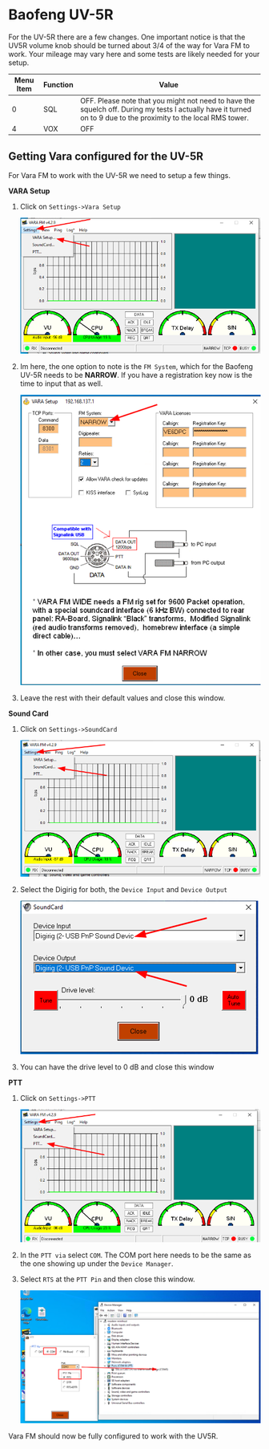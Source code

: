 # Baofeng UV-5R

For the UV-5R there are a few changes. One important notice is that the UV5R volume knob should be turned about 3/4 of the way for Vara FM to work. Your mileage may vary here and some tests are likely needed for your setup.

| Menu Item | Function |  Value |
|-----------|----------|----------|
| 0 | SQL | OFF. Please note that you might not need to have the squelch off. During my tests I actually have it turned on to 9 due to the proximity to the local RMS tower.
| 4 | VOX | OFF

## Getting Vara configured for the UV-5R

For Vara FM to work with the UV-5R we need to setup a few things.

**VARA Setup**

1. Click on `Settings->Vara Setup`

    ![Alt text](media/vara-setup-baofeng.png)

1. Im here, the one option to note is the `FM System`, which for the Baofeng UV-5R needs to be **NARROW**. If you have a registration key now is the time to input that as well.

    ![Alt text](media/vara-setup-baofeng2.png)

1. Leave the rest with their default values and close this window.

**Sound Card**

1. Click on `Settings->SoundCard`

    ![Alt text](media/vara-sound-baofeng.png)

1. Select the Digirig for both, the `Device Input` and `Device Output`

    ![Alt text](media/vara-sound-baofeng2.png)

1. You can have the drive level to 0 dB and close this window

**PTT**

1. Click on `Settings->PTT`

    ![Alt text](media/ptt-baofeng.png)

1. In the `PTT via` select `COM`. The COM port here needs to be the same as the one showing up under the `Device Manager`.

1. Select `RTS` at the `PTT Pin` and then close this window.

    ![Alt text](media/vara-baofeng.png)

Vara FM should now be fully configured to work with the UV5R.